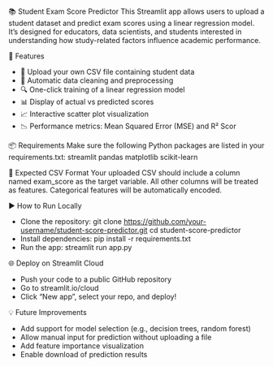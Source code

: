 📚 Student Exam Score Predictor
This Streamlit app allows users to upload a student dataset and predict exam scores using a linear regression model. It’s designed for educators, data scientists, and students interested in understanding how study-related factors influence academic performance.

🚀 Features
- 📁 Upload your own CSV file containing student data
- 🧹 Automatic data cleaning and preprocessing
- 🔍 One-click training of a linear regression model
- 📊 Display of actual vs predicted scores
- 📈 Interactive scatter plot visualization
- 📉 Performance metrics: Mean Squared Error (MSE) and R² Scor

📦 Requirements
Make sure the following Python packages are listed in your requirements.txt:
streamlit
pandas
matplotlib
scikit-learn

📄 Expected CSV Format
Your uploaded CSV should include a column named exam_score as the target variable. All other columns will be treated as features. Categorical features will be automatically encoded.

▶️ How to Run Locally
- Clone the repository:
git clone https://github.com/your-username/student-score-predictor.git
cd student-score-predictor
- Install dependencies:
pip install -r requirements.txt
- Run the app:
streamlit run app.py

🌐 Deploy on Streamlit Cloud
- Push your code to a public GitHub repository
- Go to streamlit.io/cloud
- Click “New app”, select your repo, and deploy!

💡 Future Improvements
- Add support for model selection (e.g., decision trees, random forest)
- Allow manual input for prediction without uploading a file
- Add feature importance visualization
- Enable download of prediction results





